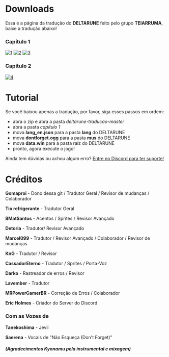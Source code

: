 # Downloads
Essa é a página da tradução do **DELTARUNE** feito pelo grupo **TEIARRUMA**, baixe a tradução abaixo!

### Capítulo 1

[![1](https://i.imgur.com/wDZD6FQ.png)](http://bit.ly/deltarunebr)
[![2](https://i.imgur.com/fxEZskN.png)](http://bit.ly/deltatrad)
[![3](https://i.imgur.com/T21xQAR.png)](https://discord.gg/MBXUw8z)

### Capítulo 2

[![4](https://i.imgur.com/hVJYnqL.png)](https://www.youtube.com/)

# Tutorial

Se você baixou apenas a tradução, por favor, siga esses passos em ordem:

- abra o zip e abra a pasta *deltarune-traducao-master*
- abra a pasta *capítulo 1*
- mova **lang_en.json** para a pasta **lang** do DELTARUNE
- mova **dontforget.ogg** para a pasta **mus** do DELTARUNE
- mova **data.win** para a pasta raíz do DELTARUNE
- pronto, agora execute o jogo!

Ainda tem dúvidas ou achou algum erro? [Entre no Discord para ter suporte!](https://discord.gg/MBXUw8z)

# Créditos

**Gomaproi** - Dono dessa git / Tradutor Geral / Revisor de mudanças / Colaborador

**Tio refrigerante** - Tradutor Geral

**BMatSantos** - Acentos / Sprites / Revisor Avançado

**Detoria** - Tradutor/ Revisor Avançado

**Marcel099** - Tradutor / Revisor Avançado / Colaborador / Revisor de mudanças

**KnG** - Tradutor / Revisor

**CassadorEterno** - Tradutor / Sprites / Porta-Voz

**Darko** - Rastreador de erros / Revisor

**Lavember** - Tradutor

**MRPowerGamerBR** - Correção de Erros / Colaborador

**Eric Holmes** - Criador do Server do Discord

### Com as Vozes de

**Tanekoshima** - Jevil

**Saerena** -  Vocais de "Não Esqueça (Don't Forget)"
##### (Agradecimentos *Kyonamu* pela instrumental e mixagem)
